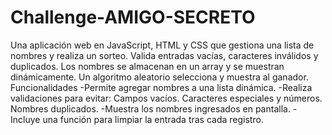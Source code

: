 # Challenge-AMIGO-SECRETO
Una aplicación web en JavaScript, HTML y CSS que gestiona una lista de nombres y realiza un sorteo. Valida entradas vacías, caracteres inválidos y duplicados. Los nombres se almacenan en un array y se muestran dinámicamente. Un algoritmo aleatorio selecciona y muestra al ganador.
Funcionalidades
-Permite agregar nombres a una lista dinámica.
-Realiza validaciones para evitar:
  Campos vacíos.
  Caracteres especiales y números.
  Nombres duplicados.
-Muestra los nombres ingresados en pantalla.
-Incluye una función para limpiar la entrada tras cada registro.
